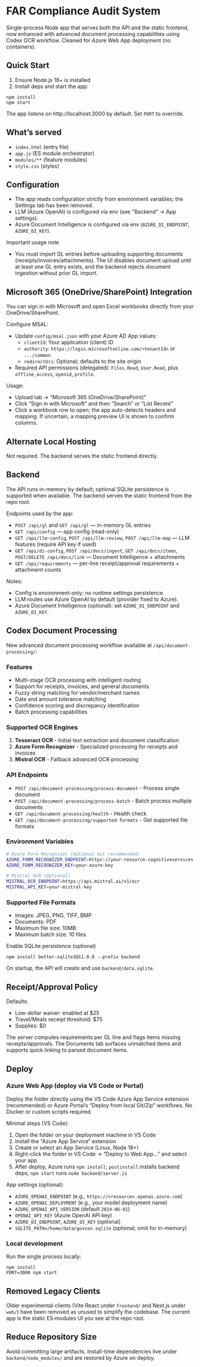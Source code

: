 # FAR Compliance Audit System

Single-process Node app that serves both the API and the static frontend, now enhanced with advanced document processing capabilities using Codex OCR workflow. Cleaned for Azure Web App deployment (no containers).

## Quick Start

1) Ensure Node.js 18+ is installed
2) Install deps and start the app:

```
npm install
npm start
```

The app listens on http://localhost:3000 by default. Set `PORT` to override.

## What’s served

- `index.html` (entry file)
- `app.js` (ES module orchestrator)
- `modules/**` (feature modules)
- `style.css` (styles)

## Configuration

- The app reads configuration strictly from environment variables; the Settings tab has been removed.
- LLM (Azure OpenAI) is configured via env (see "Backend" → App settings).
- Azure Document Intelligence is configured via env (`AZURE_DI_ENDPOINT`, `AZURE_DI_KEY`).

Important usage note

- You must import GL entries before uploading supporting documents (receipts/invoices/attachments). The UI disables document upload until at least one GL entry exists, and the backend rejects document ingestion without prior GL import.

## Microsoft 365 (OneDrive/SharePoint) Integration

You can sign in with Microsoft and open Excel workbooks directly from your OneDrive/SharePoint.

Configure MSAL:

- Update `config/msal.json` with your Azure AD App values:
  - `clientId`: Your application (client) ID
  - `authority`: `https://login.microsoftonline.com/<tenantId>` or `.../common`
  - `redirectUri`: Optional; defaults to the site origin
- Required API permissions (delegated): `Files.Read`, `User.Read`, plus `offline_access`, `openid`, `profile`.

Usage:
- Upload tab → “Microsoft 365 (OneDrive/SharePoint)”
- Click “Sign in with Microsoft” and then “Search” or “List Recent”
- Click a workbook row to open; the app auto-detects headers and mapping. If uncertain, a mapping preview UI is shown to confirm columns.

## Alternate Local Hosting

Not required. The backend serves the static frontend directly.

## Backend

The API runs in-memory by default; optional SQLite persistence is supported when available. The backend serves the static frontend from the repo root.

Endpoints used by the app:
- `POST /api/gl` and `GET /api/gl` — in-memory GL entries
- `GET /api/config` — app config (read-only)
- `GET /api/llm-config`, `POST /api/llm-review`, `POST /api/llm-map` — LLM features (require API key if used)
- `GET /api/di-config`, `POST /api/docs/ingest`, `GET /api/docs/items`, `POST/DELETE /api/docs/link` — Document Intelligence + attachments
- `GET /api/requirements` — per-line receipt/approval requirements + attachment counts

Notes:
- Config is environment-only; no runtime settings persistence.
- LLM routes use Azure OpenAI by default (provider fixed to Azure).
- Azure Document Intelligence (optional): set `AZURE_DI_ENDPOINT` and `AZURE_DI_KEY`.

## Codex Document Processing

New advanced document processing workflow available at `/api/document-processing/`:

### Features
- Multi-stage OCR processing with intelligent routing
- Support for receipts, invoices, and general documents
- Fuzzy string matching for vendor/merchant names
- Date and amount tolerance matching
- Confidence scoring and discrepancy identification
- Batch processing capabilities

### Supported OCR Engines
1. **Tesseract OCR** - Initial text extraction and document classification
2. **Azure Form Recognizer** - Specialized processing for receipts and invoices  
3. **Mistral OCR** - Fallback advanced OCR processing

### API Endpoints
- `POST /api/document-processing/process-document` - Process single document
- `POST /api/document-processing/process-batch` - Batch process multiple documents
- `GET /api/document-processing/health` - Health check
- `GET /api/document-processing/supported-formats` - Get supported file formats

### Environment Variables
```bash
# Azure Form Recognizer (Optional but recommended)
AZURE_FORM_RECOGNIZER_ENDPOINT=https://your-resource.cognitiveservices.azure.com/
AZURE_FORM_RECOGNIZER_KEY=your-azure-key

# Mistral OCR (Optional)
MISTRAL_OCR_ENDPOINT=https://api.mistral.ai/v1/ocr
MISTRAL_API_KEY=your-mistral-key
```

### Supported File Formats
- Images: JPEG, PNG, TIFF, BMP
- Documents: PDF
- Maximum file size: 10MB
- Maximum batch size: 10 files

Enable SQLite persistence (optional)

```
npm install better-sqlite3@11.0.0 --prefix backend
```

On startup, the API will create and use `backend/data.sqlite`.

## Receipt/Approval Policy

Defaults:
- Low-dollar waiver: enabled at $25
- Travel/Meals receipt threshold: $75
- Supplies: $0

The server computes requirements per GL line and flags items missing receipts/approvals. The Documents tab surfaces unmatched items and supports quick linking to parsed document items.

## Deploy

### Azure Web App (deploy via VS Code or Portal)

Deploy the folder directly using the VS Code Azure App Service extension (recommended) or Azure Portal’s “Deploy from local Git/Zip” workflows. No Docker or custom scripts required.

Minimal steps (VS Code):

1) Open the folder on your deployment machine in VS Code
2) Install the “Azure App Service” extension
3) Create or select an App Service (Linux, Node 18+)
4) Right-click the folder in VS Code → “Deploy to Web App…” and select your app
5) After deploy, Azure runs `npm install`; `postinstall` installs backend deps; `npm start` runs `node backend/server.js`

App settings (optional):
- `AZURE_OPENAI_ENDPOINT` (e.g., `https://<resource>.openai.azure.com`)
- `AZURE_OPENAI_DEPLOYMENT` (e.g., your model deployment name)
- `AZURE_OPENAI_API_VERSION` (default `2024-06-01`)
- `OPENAI_API_KEY` (Azure OpenAI API key)
- `AZURE_DI_ENDPOINT`, `AZURE_DI_KEY` (optional)
- `SQLITE_PATH=/home/data/govcon.sqlite` (optional; omit for in-memory)

### Local development

Run the single process locally:

```
npm install
PORT=3000 npm start
```

## Removed Legacy Clients

Older experimental clients (Vite React under `frontend/` and Next.js under `web/`) have been removed as unused to simplify the codebase. The current app is the static ES‑modules UI you see at the repo root.

## Reduce Repository Size

Avoid committing large artifacts. Install-time dependencies live under `backend/node_modules/` and are restored by Azure on deploy.
